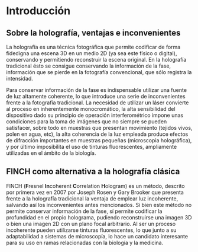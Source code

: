 # Introducción

## Sobre la holografía, ventajas e inconvenientes

La holografía es una técnica fotográfica que permite codificar de forma fidedigna una escena 3D en un medio 2D (ya sea este físico o digital), conservando y permitiendo reconstruir la escena original. En la holografía tradicional ésto se consigue conservando la información de la fase, información que se pierde en la fotografía convencional, que sólo registra la intensidad.

<!--- Esquema de funcionamiento de un holograma --> 

Para conservar información de la fase es indispensable utilizar una fuente de luz altamente coherente, lo que introduce una serie de inconvenientes frente a la fotografía tradicional. La necesidad de utilizar un láser convierte al proceso en inherentemente monocromático, la alta sensibilidad del dispositivo dado su principio de operación interferométrico impone unas condiciones para la toma de imágenes que no siempre se pueden satisfacer, sobre todo en muestras que presentan movimiento (tejidos vivos, polen en agua, etc), la alta coherencia de la luz empleada produce efectos de difracción importantes en muestras pequeñas (microscopia holográfica), y por último imposibilita el uso de tinturas fluorescentes, ampliamente utilizadas en el ámbito de la biología.

## FINCH como alternativa a la holografía clásica

FINCH (**F**resnel **In**coherent **C**orrelation **H**ologram) es un método, descrito por primera vez en 2007 por Joseph Rosen y Gary Brooker 
que presenta frente a la holografía tradicional la ventaja de emplear luz incoherente, salvando así los inconvenientes antes mencionados. Si bien este método no permite conservar información de la fase, sí permite codificar la profundidad en el propio holograma, pudiendo reconstruirse una imagen 3D o bien una imagen 2D con un plano focal arbitrario. Al ser un proceso incoherente pueden utilizarse tinturas fluorescentes, lo que junto a su adaptabilidad a sistemas de microscopía, lo hace un candidato interesante para su uso en ramas relacionadas con la biología y la medicina.






